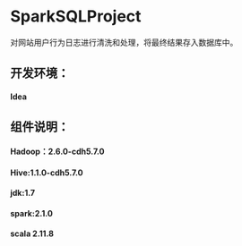 # SparkSQLProject
对网站用户行为日志进行清洗和处理，将最终结果存入数据库中。
## 开发环境：
#### Idea
## 组件说明：
#### Hadoop：2.6.0-cdh5.7.0
#### Hive:1.1.0-cdh5.7.0
#### jdk:1.7
#### spark:2.1.0
#### scala 2.11.8

